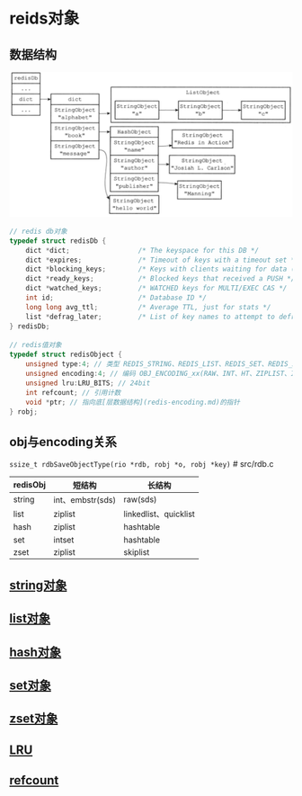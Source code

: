 # reids对象

## 数据结构

![img](res/redis-keyspace.png)

```c
// redis db对象
typedef struct redisDb {
    dict *dict;                 /* The keyspace for this DB */
    dict *expires;              /* Timeout of keys with a timeout set */
    dict *blocking_keys;        /* Keys with clients waiting for data (BLPOP)*/
    dict *ready_keys;           /* Blocked keys that received a PUSH */
    dict *watched_keys;         /* WATCHED keys for MULTI/EXEC CAS */
    int id;                     /* Database ID */
    long long avg_ttl;          /* Average TTL, just for stats */
    list *defrag_later;         /* List of key names to attempt to defrag one by one, gradually. */
} redisDb;

// redis值对象
typedef struct redisObject {
    unsigned type:4; // 类型 REDIS_STRING、REDIS_LIST、REDIS_SET、REDIS_ZSET、REDIS_HASH
    unsigned encoding:4; // 编码 OBJ_ENCODING_xx(RAW、INT、HT、ZIPLIST、INTSET、SKIPLIST、EMBSTR、QUICKLIST、STREAM)
    unsigned lru:LRU_BITS; // 24bit
    int refcount; // 引用计数
    void *ptr; // 指向底[层数据结构](redis-encoding.md)的指针
} robj;
```

## obj与encoding关系

`ssize_t rdbSaveObjectType(rio *rdb, robj *o, robj *key)` # src/rdb.c

| redisObj | 短结构           | 长结构                |
| -------- | ---------------- | --------------------- |
| string   | int、embstr(sds) | raw(sds)              |
| list     | ziplist          | linkedlist、quicklist |
| hash     | ziplist          | hashtable             |
| set      | intset           | hashtable             |
| zset     | ziplist          | skiplist              |

## [string对象](redis-obj-string.md)

## [list对象](redis-obj-list.md)

## [hash对象](redis-obj-hash.md)

## [set对象](redis-obj-set.md)

## [zset对象](redis-obj-zset.md)

## [LRU](redis-cache-eliminate.md)

## [refcount](redis-obj-refcount.md)

